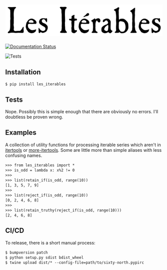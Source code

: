 # ![Les Itérables](docs/source/_static/les_iterables.png)

[![Documentation Status](https://readthedocs.org/projects/les-iterables/badge/?version=latest)](https://les-iterables.readthedocs.io/en/latest/?badge=latest)

![Tests](https://github.com/sixty-north/les_iterables/actions/workflows/actions.yml/badge.svg)


## Installation

    $ pip install les_iterables


## Tests

Nope. Possibly this is simple enough that there are obviously no errors. I'll doubtless be proven wrong.

## Examples

A collection of utility functions for processing iterable series which
aren't in [itertools](https://docs.python.org/3/library/itertools.html) or [more-itertools](https://more-itertools.readthedocs.io). Some are little more than simple aliases with less confusing names.

    >>> from les_iterables import *
    >>> is_odd = lambda x: x%2 != 0
    >>>
    >>> list(retain_if(is_odd, range(10))
    [1, 3, 5, 7, 9]
    >>>
    >>> list(reject_if(is_odd, range(10))
    [0, 2, 4, 6, 8]
    >>>
    >>> list(retain_truthy(reject_if(is_odd, range(10)))
    [2, 4, 6, 8]

## CI/CD

To release, there is a short manual process:

    $ bumpversion patch
    $ python setup.py sdist bdist_wheel
    $ twine upload dist/* --config-file=path/to/sixty-north.pypirc
